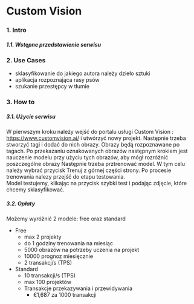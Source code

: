 
# Custom  Vision

### 1. Intro
##### 1.1. Wstępne przedstawienie serwisu

### 2. Use Cases
* sklasyfikowanie do jakiego autora należy dzieło sztuki
* aplikacja rozpoznająca rasy psów
* szukanie przestępcy w tłumie

### 3. How to
##### 3.1. Użycie serwisu
W pierwszym kroku należy wejść do portalu usługi Custom Vision : https://www.customvision.ai/  i utwórzyć nowy projekt. Następnie trzeba stworzyć tagi i dodać do nich obrazy. Obrazy będą rozpoznawane po tagach. Po przekazaniu oznakowanych obrazów następnym krokiem jest nauczenie modelu przy użyciu tych obrazów, aby mógł rozróżnić poszczególne obrazy Następnie trzeba prztrenować model. W tym celu należy wybrać przycisk Trenuj z górnej części strony. Po procesie trenowania nalezy przejść do etapu testowania.  
Model testujemy, klikając na przycisk szybki test i podając zdjęcie, które chcemy sklasyfikować.


##### 3.2. Opłaty
Możemy wyróżnić 2 modele: free oraz standard <br/>

 - Free
    - max 2 projekty
    - do 1 godziny trenowania na miesiąc
    - 5000 obrazów na potrzeby uczenia na projekt
    - 10000 prognoz miesięcznie
    - 2 transakcj/s (TPS)
 - Standard
    - 10 transakcji/s (TPS)
    - max 100 projektów
    - Transakcje przekazywania i przewidywania
      - €1,687 za 1000 transakcji

